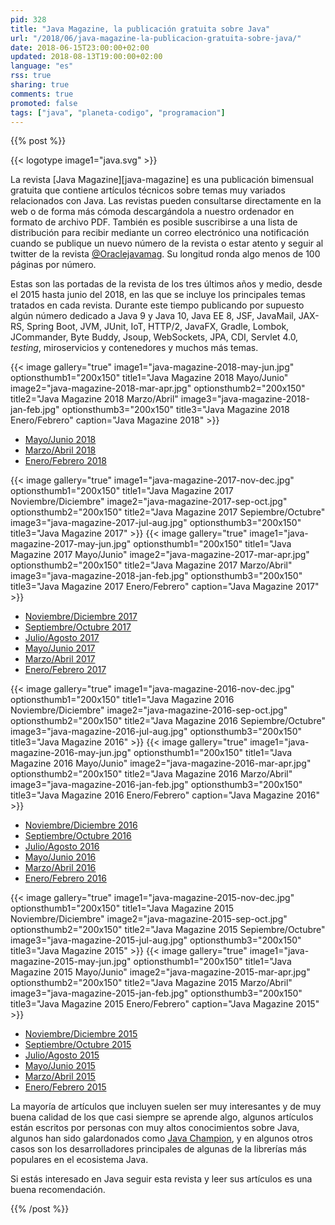 ```yaml
---
pid: 328
title: "Java Magazine, la publicación gratuita sobre Java"
url: "/2018/06/java-magazine-la-publicacion-gratuita-sobre-java/"
date: 2018-06-15T23:00:00+02:00
updated: 2018-08-13T19:00:00+02:00
language: "es"
rss: true
sharing: true
comments: true
promoted: false
tags: ["java", "planeta-codigo", "programacion"]
---
```


{{% post %}}

{{< logotype image1="java.svg" >}}

La revista [Java Magazine][java-magazine] es una publicación bimensual gratuita que contiene artículos técnicos sobre temas muy variados relacionados con Java. Las revistas pueden consultarse directamente en la web o de forma más cómoda descargándola a nuestro ordenador en formato de archivo PDF. También es posible suscribirse a una lista de distribución para recibir mediante un correo electrónico una notificación cuando se publique un nuevo número de la revista o estar atento y seguir al twitter de la revista [@Oraclejavamag](https://twitter.com/Oraclejavamag). Su longitud ronda algo menos de 100 páginas por número.

Estas son las portadas de la revista de los tres últimos años y medio, desde el 2015 hasta junio del 2018, en las que se incluye los principales temas tratados en cada revista. Durante este tiempo publicando por supuesto algún número dedicado a Java 9 y Java 10, Java EE 8, JSF, JavaMail, JAX-RS, Spring Boot, JVM, JUnit, IoT, HTTP/2, JavaFX, Gradle, Lombok, JCommander, Byte Buddy, Jsoup, WebSockets, JPA, CDI, Servlet 4.0, _testing_, miroservicios y contenedores y muchos más temas.

{{< image
    gallery="true"
    image1="java-magazine-2018-may-jun.jpg" optionsthumb1="200x150" title1="Java Magazine 2018 Mayo/Junio"
    image2="java-magazine-2018-mar-apr.jpg" optionsthumb2="200x150" title2="Java Magazine 2018 Marzo/Abril"
    image3="java-magazine-2018-jan-feb.jpg" optionsthumb3="200x150" title3="Java Magazine 2018 Enero/Febrero"
    caption="Java Magazine 2018" >}}

* [Mayo/Junio 2018](http://www.javamagazine.mozaicreader.com/MayJun2018/Twitter)
* [Marzo/Abril 2018](http://www.javamagazine.mozaicreader.com/MarApr2018/Twitter)
* [Enero/Febrero 2018](http://www.javamagazine.mozaicreader.com/JanFeb2018/Twitter)

{{< image
    gallery="true"
    image1="java-magazine-2017-nov-dec.jpg" optionsthumb1="200x150" title1="Java Magazine 2017 Noviembre/Diciembre"
    image2="java-magazine-2017-sep-oct.jpg" optionsthumb2="200x150" title2="Java Magazine 2017 Sepiembre/Octubre"
    image3="java-magazine-2017-jul-aug.jpg" optionsthumb3="200x150" title3="Java Magazine 2017" >}}
{{< image
    gallery="true"
    image1="java-magazine-2017-may-jun.jpg" optionsthumb1="200x150" title1="Java Magazine 2017 Mayo/Junio"
    image2="java-magazine-2017-mar-apr.jpg" optionsthumb2="200x150" title2="Java Magazine 2017 Marzo/Abril"
    image3="java-magazine-2018-jan-feb.jpg" optionsthumb3="200x150" title3="Java Magazine 2017 Enero/Febrero"
    caption="Java Magazine 2017" >}}

* [Noviembre/Diciembre 2017](http://www.javamagazine.mozaicreader.com/NovDec2017/Twitter)
* [Septiembre/Octubre 2017](http://www.javamagazine.mozaicreader.com/SeptOct2017/Twitter)
* [Julio/Agosto 2017](http://www.javamagazine.mozaicreader.com/JulyAug2017/Twitter)
* [Mayo/Junio 2017](http://www.javamagazine.mozaicreader.com/MayJune2017/Twitter)
* [Marzo/Abril 2017](http://www.javamagazine.mozaicreader.com/MarApr2017/Twitter)
* [Enero/Febrero 2017](http://www.javamagazine.mozaicreader.com/JanFeb2017/Twitter)

{{< image
    gallery="true"
    image1="java-magazine-2016-nov-dec.jpg" optionsthumb1="200x150" title1="Java Magazine 2016 Noviembre/Diciembre"
    image2="java-magazine-2016-sep-oct.jpg" optionsthumb2="200x150" title2="Java Magazine 2016 Sepiembre/Octubre"
    image3="java-magazine-2016-jul-aug.jpg" optionsthumb3="200x150" title3="Java Magazine 2016" >}}
{{< image
    gallery="true"
    image1="java-magazine-2016-may-jun.jpg" optionsthumb1="200x150" title1="Java Magazine 2016 Mayo/Junio"
    image2="java-magazine-2016-mar-apr.jpg" optionsthumb2="200x150" title2="Java Magazine 2016 Marzo/Abril"
    image3="java-magazine-2016-jan-feb.jpg" optionsthumb3="200x150" title3="Java Magazine 2016 Enero/Febrero"
    caption="Java Magazine 2016" >}}

* [Noviembre/Diciembre 2016](http://www.javamagazine.mozaicreader.com/NovDec2016/Twitter)
* [Septiembre/Octubre 2016](http://www.javamagazine.mozaicreader.com/SeptOct2016/Twitter)
* [Julio/Agosto 2016](http://www.javamagazine.mozaicreader.com/JulyAug2016/Twitter)
* [Mayo/Junio 2016](http://www.javamagazine.mozaicreader.com/MayJune2016/Twitter)
* [Marzo/Abril 2016](http://www.javamagazine.mozaicreader.com/MarApr2016/Twitter)
* [Enero/Febrero 2016](http://www.javamagazine.mozaicreader.com/JanFeb2016/Twitter)

{{< image
    gallery="true"
    image1="java-magazine-2015-nov-dec.jpg" optionsthumb1="200x150" title1="Java Magazine 2015 Noviembre/Diciembre"
    image2="java-magazine-2015-sep-oct.jpg" optionsthumb2="200x150" title2="Java Magazine 2015 Sepiembre/Octubre"
    image3="java-magazine-2015-jul-aug.jpg" optionsthumb3="200x150" title3="Java Magazine 2015" >}}
{{< image
    gallery="true"
    image1="java-magazine-2015-may-jun.jpg" optionsthumb1="200x150" title1="Java Magazine 2015 Mayo/Junio"
    image2="java-magazine-2015-mar-apr.jpg" optionsthumb2="200x150" title2="Java Magazine 2015 Marzo/Abril"
    image3="java-magazine-2015-jan-feb.jpg" optionsthumb3="200x150" title3="Java Magazine 2015 Enero/Febrero"
    caption="Java Magazine 2015" >}}

* [Noviembre/Diciembre 2015](http://www.javamagazine.mozaicreader.com/NovDec2015/Twitter)
* [Septiembre/Octubre 2015](http://www.javamagazine.mozaicreader.com/SeptOct2015/Twitter)
* [Julio/Agosto 2015](http://www.javamagazine.mozaicreader.com/JulyAug2015/Twitter)
* [Mayo/Junio 2015](http://www.javamagazine.mozaicreader.com/MayJune2015/Twitter)
* [Marzo/Abril 2015](http://www.javamagazine.mozaicreader.com/MarApr2015/Twitter)
* [Enero/Febrero 2015](http://www.javamagazine.mozaicreader.com/JanFeb2015/Twitter)

La mayoría de artículos que incluyen suelen ser muy interesantes y de muy buena calidad de los que casi siempre se aprende algo, algunos artículos están escritos por personas con muy altos conocimientos sobre Java, algunos han sido galardonados como [Java Champion](https://en.wikipedia.org/wiki/Java_Champions), y en algunos otros casos son los desarrolladores principales de algunas de la librerías más populares en el ecosistema Java.

Si estás interesado en Java seguir esta revista y leer sus artículos es una buena recomendación.

{{% /post %}}
